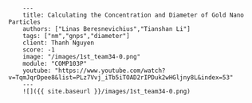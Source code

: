 
        ---
        title: Calculating the Concentration and Diameter of Gold Nano Particles
        authors: ["Linas Beresnevichius","Tianshan Li"]
        tags: ["nm","gnps","diameter"]
        client: Thanh Nguyen
        score: -1
        image: "/images/1st_team34-0.png"
        module: "COMP103P"
        youtube: "https://www.youtube.com/watch?v=TqmJqrDpee8&list=PLz7Vvj_iTb5iTOAD2rIPDuk2wHGljny8L&index=53"
        ---
        ![]({{ site.baseurl }}/images/1st_team34-0.png)
